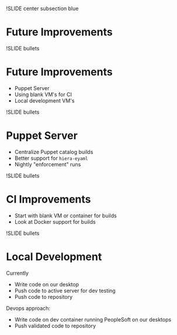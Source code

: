 !SLIDE center subsection blue

# Future Improvements

!SLIDE bullets

# Future Improvements

* Puppet Server
* Using blank VM's for CI
* Local development VM's

!SLIDE bullets

# Puppet Server

* Centralize Puppet catalog builds
* Better support for `hiera-eyaml`
* Nightly "enforcement" runs

!SLIDE bullets

# CI Improvements

* Start with blank VM or container for builds
* Look at Docker support for builds

!SLIDE bullets

# Local Development

Currently

* Write code on our desktop
* Push code to active server for dev testing
* Push code to repository

Devops approach:

* Write code on dev container running PeopleSoft on our desktops
* Push validated code to repository
